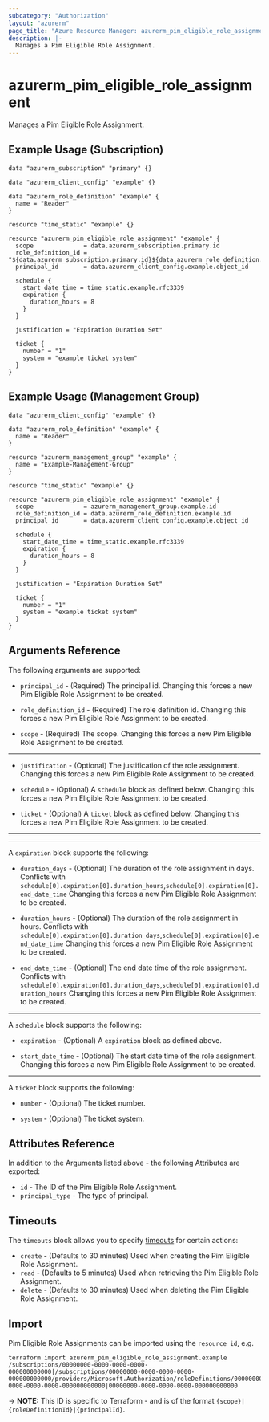 ```yaml
---
subcategory: "Authorization"
layout: "azurerm"
page_title: "Azure Resource Manager: azurerm_pim_eligible_role_assignment"
description: |-
  Manages a Pim Eligible Role Assignment.
---
```


# azurerm_pim_eligible_role_assignment

Manages a Pim Eligible Role Assignment.

## Example Usage (Subscription)

```hcl
data "azurerm_subscription" "primary" {}

data "azurerm_client_config" "example" {}

data "azurerm_role_definition" "example" {
  name = "Reader"
}

resource "time_static" "example" {}

resource "azurerm_pim_eligible_role_assignment" "example" {
  scope              = data.azurerm_subscription.primary.id
  role_definition_id = "${data.azurerm_subscription.primary.id}${data.azurerm_role_definition.example.id}"
  principal_id       = data.azurerm_client_config.example.object_id

  schedule {
    start_date_time = time_static.example.rfc3339
    expiration {
      duration_hours = 8
    }
  }

  justification = "Expiration Duration Set"

  ticket {
    number = "1"
    system = "example ticket system"
  }
}
```

## Example Usage (Management Group)

```hcl
data "azurerm_client_config" "example" {}

data "azurerm_role_definition" "example" {
  name = "Reader"
}

resource "azurerm_management_group" "example" {
  name = "Example-Management-Group"
}

resource "time_static" "example" {}

resource "azurerm_pim_eligible_role_assignment" "example" {
  scope              = azurerm_management_group.example.id
  role_definition_id = data.azurerm_role_definition.example.id
  principal_id       = data.azurerm_client_config.example.object_id

  schedule {
    start_date_time = time_static.example.rfc3339
    expiration {
      duration_hours = 8
    }
  }

  justification = "Expiration Duration Set"

  ticket {
    number = "1"
    system = "example ticket system"
  }
}
```

## Arguments Reference

The following arguments are supported:

* `principal_id` - (Required) The principal id. Changing this forces a new Pim Eligible Role Assignment to be created.

* `role_definition_id` - (Required) The role definition id. Changing this forces a new Pim Eligible Role Assignment to be created.

* `scope` - (Required) The scope. Changing this forces a new Pim Eligible Role Assignment to be created.

---

* `justification` - (Optional) The justification of the role assignment. Changing this forces a new Pim Eligible Role Assignment to be created.

* `schedule` - (Optional) A `schedule` block as defined below. Changing this forces a new Pim Eligible Role Assignment to be created.

* `ticket` - (Optional) A `ticket` block as defined below. Changing this forces a new Pim Eligible Role Assignment to be created.

---


---

A `expiration` block supports the following:

* `duration_days` - (Optional) The duration of the role assignment in days. Conflicts with `schedule[0].expiration[0].duration_hours`,`schedule[0].expiration[0].end_date_time` Changing this forces a new Pim Eligible Role Assignment to be created.

* `duration_hours` - (Optional) The duration of the role assignment in hours. Conflicts with `schedule[0].expiration[0].duration_days`,`schedule[0].expiration[0].end_date_time` Changing this forces a new Pim Eligible Role Assignment to be created.

* `end_date_time` - (Optional) The end date time of the role assignment. Conflicts with `schedule[0].expiration[0].duration_days`,`schedule[0].expiration[0].duration_hours` Changing this forces a new Pim Eligible Role Assignment to be created.

---

A `schedule` block supports the following:

* `expiration` - (Optional) A `expiration` block as defined above.

* `start_date_time` - (Optional) The start date time of the role assignment. Changing this forces a new Pim Eligible Role Assignment to be created.

---

A `ticket` block supports the following:

* `number` - (Optional) The ticket number.

* `system` - (Optional) The ticket system.

## Attributes Reference

In addition to the Arguments listed above - the following Attributes are exported:

* `id` - The ID of the Pim Eligible Role Assignment.
* `principal_type` - The type of principal.

## Timeouts

The `timeouts` block allows you to specify [timeouts](https://www.terraform.io/language/resources/syntax#operation-timeouts) for certain actions:

* `create` - (Defaults to 30 minutes) Used when creating the Pim Eligible Role Assignment.
* `read` - (Defaults to 5 minutes) Used when retrieving the Pim Eligible Role Assignment.
* `delete` - (Defaults to 30 minutes) Used when deleting the Pim Eligible Role Assignment.

## Import

Pim Eligible Role Assignments can be imported using the `resource id`, e.g.

```shell
terraform import azurerm_pim_eligible_role_assignment.example /subscriptions/00000000-0000-0000-0000-000000000000|/subscriptions/00000000-0000-0000-0000-000000000000/providers/Microsoft.Authorization/roleDefinitions/00000000-0000-0000-0000-000000000000|00000000-0000-0000-0000-000000000000
```

-> **NOTE:** This ID is specific to Terraform - and is of the format `{scope}|{roleDefinitionId}|{principalId}`.
